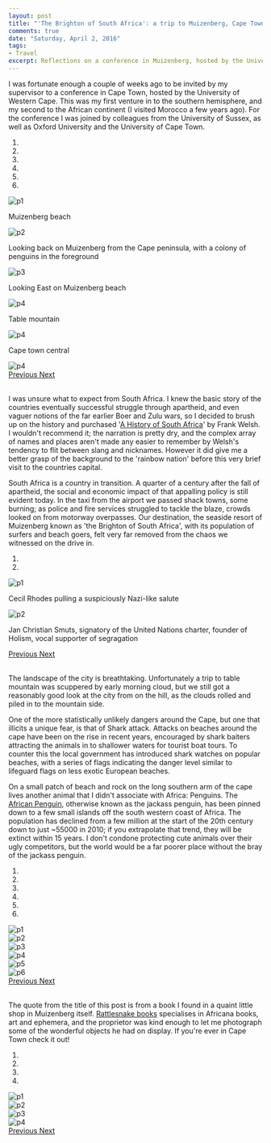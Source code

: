 ```yaml
---
layout: post
title: "'The Brighton of South Africa': a trip to Muizenberg, Cape Town"
comments: true
date: "Saturday, April 2, 2016"
tags:
- Travel
excerpt: Reflections on a conference in Muizenberg, hosted by the University of Western Cape
---
```


I was fortunate enough a couple of weeks ago to be invited by my supervisor to a conference in Cape Town, hosted by the University of Western Cape. This was my first venture in to the southern hemisphere, and my second to the African continent (I visited Morocco a few years ago). For the conference I was joined by colleagues from the University of Sussex, as well as Oxford University and the University of Cape Town.


<div id="carousel-example-generic-3" class="carousel slide" data-ride="carousel" data-interval="">
  <!-- Indicators -->
  <ol class="carousel-indicators">
    <li data-target="#carousel-example-generic" data-slide-to="0" class="active"></li>
    <li data-target="#carousel-example-generic" data-slide-to="1"></li>
    <li data-target="#carousel-example-generic" data-slide-to="2"></li>
    <li data-target="#carousel-example-generic" data-slide-to="3"></li>
    <li data-target="#carousel-example-generic" data-slide-to="4"></li>
    <li data-target="#carousel-example-generic" data-slide-to="5"></li>
  </ol>

  <!-- Wrapper for slides -->
  <div class="carousel-inner" role="listbox">
    <div class="item active">
      <img src="/images/SA_Mar2016/P3020977.png" alt="p1">
      <div class="carousel-caption">
        <p>Muizenberg beach</p>
      </div>
    </div>
    <div class="item">
      <img src="/images/SA_Mar2016/P3041024.png" alt="p2">
      <div class="carousel-caption">
        <p>Looking back on Muizenberg from the Cape peninsula, with a colony of penguins in the foreground</p>
      </div>
    </div>
    <div class="item">
      <img src="/images/SA_Mar2016/P3020970.png" alt="p3">
      <div class="carousel-caption">
        <p>Looking East on Muizenberg beach</p>
      </div>
    </div>
    <div class="item">
      <img src="/images/SA_Mar2016/P3051154.png" alt="p4">
      <div class="carousel-caption">
        <p>Table mountain</p>
      </div>
    </div>
    <div class="item">
      <img src="/images/SA_Mar2016/P3051199.png" alt="p4">
      <div class="carousel-caption">
        <p>Cape town central</p>
      </div>
    </div>
    <div class="item">
      <img src="/images/SA_Mar2016/P3051124.png" alt="p4">
    </div>
  </div>

  <!-- Controls -->
  <a class="left carousel-control" href="#carousel-example-generic-3" role="button" data-slide="prev">
    <span class="glyphicon glyphicon-chevron-left" aria-hidden="true"></span>
    <span class="sr-only">Previous</span>
  </a>
  <a class="right carousel-control" href="#carousel-example-generic-3" role="button" data-slide="next">
    <span class="glyphicon glyphicon-chevron-right" aria-hidden="true"></span>
    <span class="sr-only">Next</span>
  </a>
</div>
<br>

I was unsure what to expect from South Africa. I knew the basic story of the countries eventually successful struggle through apartheid, and even vaguer notions of the far earlier Boer and Zulu wars, so I decided to brush up on the history and purchased '[A History of South Africa](https://www.goodreads.com/book/show/706151.A_History_of_South_Africa)' by Frank Welsh. I wouldn't recommend it; the narration is pretty dry, and the complex array of names and places aren't made any easier to remember by Welsh's tendency to flit between slang and nicknames. However it did give me a better grasp of the background to the 'rainbow nation' before this very brief visit to the countries capital.

South Africa is a country in transition. A quarter of a century after the fall of apartheid, the social and economic impact of that appalling policy is still evident today. In the taxi from the airport we passed shack towns, some burning; as police and fire services struggled to tackle the blaze, crowds looked on from motorway overpasses. Our destination, the seaside resort of Muizenberg known as 'the Brighton of South Africa', with its population of surfers and beach goers, felt very far removed from the chaos we witnessed on the drive in.


<div id="carousel-example-generic-4" class="carousel slide" data-ride="carousel" data-interval="">
  <!-- Indicators -->
  <ol class="carousel-indicators">
    <li data-target="#carousel-example-generic" data-slide-to="0" class="active"></li>
    <li data-target="#carousel-example-generic" data-slide-to="1"></li>
  </ol>

  <!-- Wrapper for slides -->
  <div class="carousel-inner" role="listbox">
    <div class="item active">
      <img src="/images/SA_Mar2016/P3051121.png" alt="p1">
      <div class="carousel-caption">
        <p>Cecil Rhodes pulling a suspiciously Nazi-like salute</p>
      </div>
    </div>
    <div class="item">
      <img src="/images/SA_Mar2016/P3051128.png" alt="p2">
      <div class="carousel-caption">
        <p>Jan Christian Smuts, signatory of the United Nations charter, founder of Holism, vocal supporter of segragation</p>
      </div>
    </div>
  </div>

  <!-- Controls -->
  <a class="left carousel-control" href="#carousel-example-generic-4" role="button" data-slide="prev">
    <span class="glyphicon glyphicon-chevron-left" aria-hidden="true"></span>
    <span class="sr-only">Previous</span>
  </a>
  <a class="right carousel-control" href="#carousel-example-generic-4" role="button" data-slide="next">
    <span class="glyphicon glyphicon-chevron-right" aria-hidden="true"></span>
    <span class="sr-only">Next</span>
  </a>
</div>
<br>

The landscape of the city is breathtaking. Unfortunately a trip to table mountain was scuppered by early morning cloud, but we still got a reasonably good look at the city from on the hill, as the clouds rolled and piled in to the mountain side.

One of the more statistically unlikely dangers around the Cape, but one that illicits a unique fear, is that of Shark attack. Attacks on beaches around the cape have been on the rise in recent years, encouraged by shark baiters attracting the animals in to shallower waters for tourist boat tours. To counter this the local government has introduced shark watches on popular beaches, with a series of flags indicating the danger level similar to lifeguard flags on less exotic European beaches.

On a small patch of beach and rock on the long southern arm of the cape lives another animal that I didn't associate with Africa: Penguins. The [African Penguin](https://en.wikipedia.org/wiki/African_penguin), otherwise known as the jackass penguin, has been pinned down to a few small islands off the south western coast of Africa. The population has declined from a few million at the start of the 20th century down to just ~55000 in 2010; if you extrapolate that trend, they will be extinct within 15 years. I don't condone protecting cute animals over their ugly competitors, but the world would be a far poorer place without the bray of the jackass penguin.

<div id="carousel-example-generic" class="carousel slide" data-ride="carousel" data-interval="">
  <!-- Indicators -->
  <ol class="carousel-indicators">
    <li data-target="#carousel-example-generic" data-slide-to="0" class="active"></li>
    <li data-target="#carousel-example-generic" data-slide-to="1"></li>
    <li data-target="#carousel-example-generic" data-slide-to="2"></li>
    <li data-target="#carousel-example-generic" data-slide-to="3"></li>
    <li data-target="#carousel-example-generic" data-slide-to="4"></li>
    <li data-target="#carousel-example-generic" data-slide-to="5"></li>
  </ol>

  <!-- Wrapper for slides -->
  <div class="carousel-inner" role="listbox">
    <div class="item active">
      <img src="/images/SA_Mar2016/P3041097.png" alt="p1">
    </div>
    <div class="item">
      <img src="/images/SA_Mar2016/P3041038.png" alt="p2">
    </div>
    <div class="item">
      <img src="/images/SA_Mar2016/P3041074.png" alt="p3">
    </div>
    <div class="item">
      <img src="/images/SA_Mar2016/P3041087.png" alt="p4">
    </div>
    <div class="item">
      <img src="/images/SA_Mar2016/P3041045.png" alt="p5">
    </div>
    <div class="item">
      <img src="/images/SA_Mar2016/P3041039.png" alt="p6">
    </div>
  </div>

  <!-- Controls -->
  <a class="left carousel-control" href="#carousel-example-generic" role="button" data-slide="prev">
    <span class="glyphicon glyphicon-chevron-left" aria-hidden="true"></span>
    <span class="sr-only">Previous</span>
  </a>
  <a class="right carousel-control" href="#carousel-example-generic" role="button" data-slide="next">
    <span class="glyphicon glyphicon-chevron-right" aria-hidden="true"></span>
    <span class="sr-only">Next</span>
  </a>
</div>
<br>

The quote from the title of this post is from a book I found in a quaint little shop in Muizenberg itself. [Rattlesnake books](http://www.rattlesnakebooks.com/) specialises in Africana books, art and ephemera, and the proprietor was kind enough to let me photograph some of the wonderful objects he had on display. If you're ever in Cape Town check it out!

<div id="carousel-example-generic-2" class="carousel slide" data-ride="carousel" data-interval="">
  <!-- Indicators -->
  <ol class="carousel-indicators">
    <li data-target="#carousel-example-generic" data-slide-to="0" class="active"></li>
    <li data-target="#carousel-example-generic" data-slide-to="1"></li>
    <li data-target="#carousel-example-generic" data-slide-to="2"></li>
    <li data-target="#carousel-example-generic" data-slide-to="3"></li>
  </ol>

  <!-- Wrapper for slides -->
  <div class="carousel-inner" role="listbox">
    <div class="item active">
      <img src="/images/SA_Mar2016/P3030995.png" alt="p1">
    </div>
    <div class="item">
      <img src="/images/SA_Mar2016/P3030998.png" alt="p2">
    </div>
    <div class="item">
      <img src="/images/SA_Mar2016/P3030991.png" alt="p3">
    </div>
    <div class="item">
      <img src="/images/SA_Mar2016/P3030993.png" alt="p4">
    </div>
  </div>

  <!-- Controls -->
  <a class="left carousel-control" href="#carousel-example-generic-2" role="button" data-slide="prev">
    <span class="glyphicon glyphicon-chevron-left" aria-hidden="true"></span>
    <span class="sr-only">Previous</span>
  </a>
  <a class="right carousel-control" href="#carousel-example-generic-2" role="button" data-slide="next">
    <span class="glyphicon glyphicon-chevron-right" aria-hidden="true"></span>
    <span class="sr-only">Next</span>
  </a>
</div>
<br>
